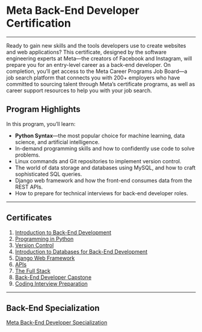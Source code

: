 # Meta Back-End Developer Certification

---

Ready to gain new skills and the tools developers use to create websites and web applications? This certificate, designed by the software engineering experts at Meta—the creators of Facebook and Instagram, will prepare you for an entry-level career as a back-end developer. On completion, you’ll get access to the Meta Career Programs Job Board—a job search platform that connects you with 200+ employers who have committed to sourcing talent through Meta’s certificate programs, as well as career support resources to help you with your job search.

## Program Highlights

In this program, you’ll learn:

- **Python Syntax**—the most popular choice for machine learning, data science, and artificial intelligence.
- In-demand programming skills and how to confidently use code to solve problems.
- Linux commands and Git repositories to implement version control.
- The world of data storage and databases using MySQL, and how to craft sophisticated SQL queries.
- Django web framework and how the front-end consumes data from the REST APIs.
- How to prepare for technical interviews for back-end developer roles.

---

## Certificates

1. [Introduction to Back-End Development](https://coursera.org/share/00027ed001be1f246f26b42b1eebb17d)
2. [Programming in Python](https://coursera.org/share/caf3889f6cc5cd6a006e00f5a6bb87a1)
3. [Version Control](https://coursera.org/share/92e1aeefcb0b0992be6d34ebcce87aa9)
4. [Introduction to Databases for Back-End Development](https://coursera.org/share/8f91cdeb52e692021a4c0d7a82c77670)
5. [Django Web Framework](https://coursera.org/share/c5d0d171ae664db8c1f662b0902c22eb)
6. [APIs](https://coursera.org/share/afe7d4726e097c298e09c5fcbea56490)
7. [The Full Stack](https://coursera.org/share/a58d43e09d4abba7cb3a11b7b6e595ed)
8. [Back-End Developer Capstone](https://coursera.org/share/94b4a7cc639bcc3a2f3a6c3fa2b43061)
9. [Coding Interview Preparation](https://coursera.org/share/079d2183b08050ceaa9fbb7e1b86d285)

---

## Back-End Specialization

[Meta Back-End Developer Specialization](https://coursera.org/share/80331b92e45a189233a4bf21f4aaacb2)

